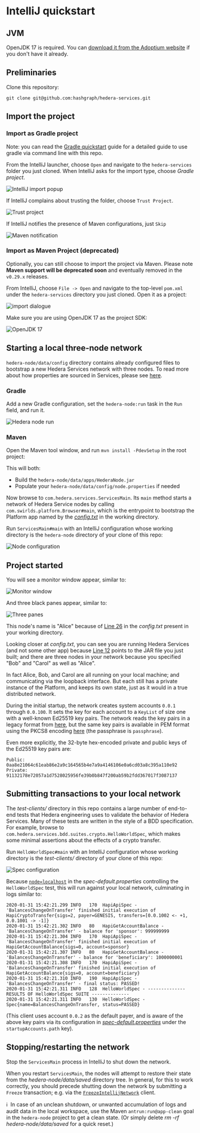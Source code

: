 # IntelliJ quickstart

## JVM

OpenJDK 17 is required. You can [download it from the Adoptium website](https://adoptium.net/)
if you don't have it already.

## Preliminaries

Clone this repository:

```shell
git clone git@github.com:hashgraph/hedera-services.git
```

## Import the project

### Import as Gradle project

Note: you can read the [Gradle quickstart](./gradle-quickstart.md) guide for a detailed guide
to use gradle via command line with this repo.

From the IntelliJ launcher, choose `Open` and navigate to the `hedera-services` folder you just cloned.
When IntelliJ asks for the import type, choose _Gradle project_.

![IntelliJ import popup](./assets/intellij-import-popup.png)

If IntelliJ complains about trusting the folder, choose `Trust Project`.

![Trust project](./assets/intellij-trust-project.png)

If IntelliJ notifies the presence of Maven configurations, just `Skip`

![Maven notification](./assets/intellij-maven-notification.png)

### Import as Maven Project (deprecated)

Optionally, you can still choose to import the project via Maven.
Please note **Maven support will be deprecated soon** and eventually removed in the `v0.29.x` releases.

From IntelliJ, choose `File -> Open` and navigate to the top-level `pom.xml`
under the `hedera-services` directory you just cloned. Open it as a project:

![import dialogue](./assets/import-dialogue.png)

Make sure you are using OpenJDK 17 as the project SDK:

![OpenJDK 17](./assets/sdk-17.png)

## Starting a local three-node network

`hedera-node/data/config` directory contains already configured files to bootstrap a
new Hedera Services network with three nodes. To read more about how properties are
sourced in Services, please see [here](./services-configuration.md).

### Gradle

Add a new Gradle configuration, set the `hedera-node:run` task in the `Run` field, and run it.

![Hedera node run](./assets/gradle-run-configuration.png)

### Maven

Open the Maven tool window, and run `mvn install -PdevSetup` in the root project:

This will both:

- Build the `hedera-node/data/apps/HederaNode.jar`
- Populate your `hedera-node/data/config/node.properties` if needed

Now browse to `com.hedera.services.ServicesMain`. Its
`main` method starts a network of Hedera Service nodes by
calling `com.swirlds.platform.Browser#main`, which is the
entrypoint to bootstrap the Platform app named by the
[_config.txt_](../hedera-node/config.txt) in the working
directory.

Run `ServicesMain#main` with an IntelliJ configuration whose working
directory is the `hedera-node` directory of your clone of this repo:

![Node configuration](./assets/node-configuration.png)

## Project started

You will see a monitor window appear, similar to:

![Monitor window](./assets/monitor-window.png)

And three black panes appear, similar to:

![Three panes](./assets/node-startup.png)

This node's name is "Alice" because of [Line 26](../hedera-node/config.txt#L26)
in the _config.txt_ present in your working directory.

Looking closer at _config.txt_, you can see you are running Hedera Services
(and not some other app) because [Line 12](../hedera-node/config.txt#L12)
points to the JAR file you just built; and there are three nodes in your
network because you specified "Bob" and "Carol" as well as "Alice".

In fact Alice, Bob, and Carol are all running on your local machine; and
communicating via the loopback interface. But each still has a private
instance of the Platform, and keeps its own state, just as it would in a
true distributed network.

During the initial startup, the network creates system accounts `0.0.1` through `0.0.100`.
It sets the key for each account to a `KeyList` of size one with a well-known Ed25519
key pairs. The network reads the key pairs in a legacy format from [here](../hedera-node/data/onboard/StartUpAccount.txt),
but the same key pairs is available in PEM format using the PKCS8 encoding
[here](../hedera-node/data/onboard/devGenesisKeypair.pem) (the passphrase is `passphrase`).

Even more explicitly, the 32-byte hex-encoded private and public keys of the Ed25519 key pairs are:

```text
Public: 0aa8e21064c61eab86e2a9c164565b4e7a9a4146106e0a6cd03a8c395a110e92
Private: 91132178e72057a1d7528025956fe39b0b847f200ab59b2fdd367017f3087137
```

## Submitting transactions to your local network

The _test-clients/_ directory in this repo contains a large number of
end-to-end tests that Hedera engineering uses to validate the behavior of
Hedera Services. Many of these tests are written in the style of a BDD
specification. For example, browse to
`com.hedera.services.bdd.suites.crypto.HelloWorldSpec`, which makes some minimal
assertions about the effects of a crypto transfer.

Run `HelloWorldSpec#main` with an IntelliJ configuration whose working
directory is the _test-clients/_ directory of your clone of this repo:

![Spec configuration](./assets/spec-configuration.png)

Because [`node=localhost`](../test-clients/src/main/resource/spec-default.properties)
in the _spec-default.properties_ controlling the `HelloWorldSpec` test, this
will run against your local network, culminating in logs similar to:

```shell
2020-01-31 15:42:21.299 INFO   170  HapiApiSpec - 'BalancesChangeOnTransfer' finished initial execution of HapiCryptoTransfer{sigs=2, payer=GENESIS, transfers=[0.0.1002 <- +1, 0.0.1001 -> -1]}
2020-01-31 15:42:21.302 INFO   80   HapiGetAccountBalance - 'BalancesChangeOnTransfer' - balance for 'sponsor': 999999999
2020-01-31 15:42:21.304 INFO   170  HapiApiSpec - 'BalancesChangeOnTransfer' finished initial execution of HapiGetAccountBalance{sigs=0, account=sponsor}
2020-01-31 15:42:21.307 INFO   80   HapiGetAccountBalance - 'BalancesChangeOnTransfer' - balance for 'beneficiary': 1000000001
2020-01-31 15:42:21.308 INFO   170  HapiApiSpec - 'BalancesChangeOnTransfer' finished initial execution of HapiGetAccountBalance{sigs=0, account=beneficiary}
2020-01-31 15:42:21.310 INFO   190  HapiApiSpec - 'BalancesChangeOnTransfer' - final status: PASSED!
2020-01-31 15:42:21.311 INFO   128  HelloWorldSpec - -------------- RESULTS OF HelloWorldSpec SUITE --------------
2020-01-31 15:42:21.311 INFO   130  HelloWorldSpec - Spec{name=BalancesChangeOnTransfer, status=PASSED}
```

(This client uses account `0.0.2` as the default payer, and is aware of the above
key pairs via its configuration in [_spec-default.properties_](../test-clients/src/main/resource/spec-default.properties)
under the `startupAccounts.path` key).

## Stopping/restarting the network

Stop the `ServicesMain` process in IntelliJ to shut down the network.

When you restart `ServicesMain`, the nodes will attempt to restore their
state from the _hedera-node/data/saved_ directory tree.
In general, for
this to work correctly, you should precede shutting down the network
by submitting a `Freeze` transaction; e.g. via the
[`FreezeIntellijNetwork`](../test-clients/src/main/java/com/hedera/services/bdd/suites/freeze/FreezeIntellijNetwork.java)
client.

:information_source:&nbsp; In case of an unclean shutdown, or unwanted
accumulation of logs and audit data in the local workspace, use the
Maven `antrun:run@app-clean` goal in the `hedera-node` project to get
a clean state. (Or simply delete _rm -rf hedera-node/data/saved_ for a
quick reset.)
